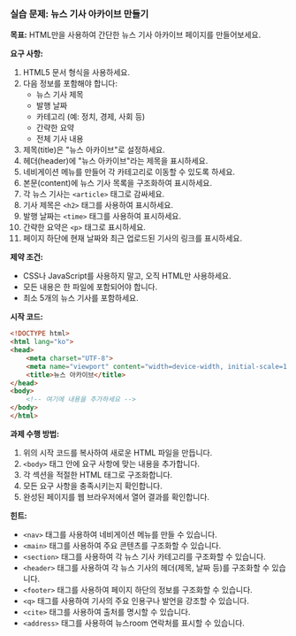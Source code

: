 ### 실습 문제: 뉴스 기사 아카이브 만들기

**목표:**
HTML만을 사용하여 간단한 뉴스 기사 아카이브 페이지를 만들어보세요.

**요구 사항:**

1. HTML5 문서 형식을 사용하세요.
2. 다음 정보를 포함해야 합니다:
   - 뉴스 기사 제목
   - 발행 날짜
   - 카테고리 (예: 정치, 경제, 사회 등)
   - 간략한 요약
   - 전체 기사 내용
3. 제목(title)은 "뉴스 아카이브"로 설정하세요.
4. 헤더(header)에 "뉴스 아카이브"라는 제목을 표시하세요.
5. 네비게이션 메뉴를 만들어 각 카테고리로 이동할 수 있도록 하세요.
6. 본문(content)에 뉴스 기사 목록을 구조화하여 표시하세요.
7. 각 뉴스 기사는 `<article>` 태그로 감싸세요.
8. 기사 제목은 `<h2>` 태그를 사용하여 표시하세요.
9. 발행 날짜는 `<time>` 태그를 사용하여 표시하세요.
10. 간략한 요약은 `<p>` 태그로 표시하세요.
11. 페이지 하단에 현재 날짜와 최근 업로드된 기사의 링크를 표시하세요.

**제약 조건:**
- CSS나 JavaScript를 사용하지 말고, 오직 HTML만 사용하세요.
- 모든 내용은 한 파일에 포함되어야 합니다.
- 최소 5개의 뉴스 기사를 포함하세요.

**시작 코드:**
```html
<!DOCTYPE html>
<html lang="ko">
<head>
    <meta charset="UTF-8">
    <meta name="viewport" content="width=device-width, initial-scale=1.0">
    <title>뉴스 아카이브</title>
</head>
<body>
    <!-- 여기에 내용을 추가하세요 -->
</body>
</html>
```

**과제 수행 방법:**
1. 위의 시작 코드를 복사하여 새로운 HTML 파일을 만듭니다.
2. `<body>` 태그 안에 요구 사항에 맞는 내용을 추가합니다.
3. 각 섹션을 적절한 HTML 태그로 구조화합니다.
4. 모든 요구 사항을 충족시키는지 확인합니다.
5. 완성된 페이지를 웹 브라우저에서 열어 결과를 확인합니다.

**힌트:**
- `<nav>` 태그를 사용하여 네비게이션 메뉴를 만들 수 있습니다.
- `<main>` 태그를 사용하여 주요 콘텐츠를 구조화할 수 있습니다.
- `<section>` 태그를 사용하여 각 뉴스 기사 카테고리를 구조화할 수 있습니다.
- `<header>` 태그를 사용하여 각 뉴스 기사의 헤더(제목, 날짜 등)를 구조화할 수 있습니다.
- `<footer>` 태그를 사용하여 페이지 하단의 정보를 구조화할 수 있습니다.
- `<q>` 태그를 사용하여 기사의 주요 인용구나 발언을 강조할 수 있습니다.
- `<cite>` 태그를 사용하여 출처를 명시할 수 있습니다.
- `<address>` 태그를 사용하여 뉴스room 연락처를 표시할 수 있습니다.